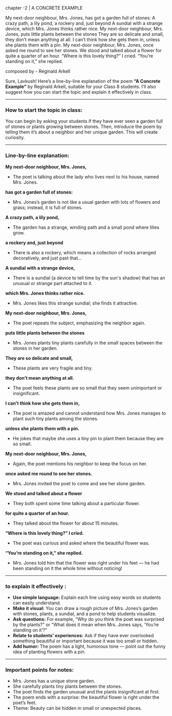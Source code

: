 chapter -2 | A CONCRETE EXAMPLE


My next-door neighbour, Mrs. Jones,
has got a garden full of stones:
A crazy path, a lily pond,
a rockery and, just beyond
A sundial with a strange device,
which Mrs. Jones thinks rather nice.
My next-door neighbour, Mrs. Jones,
puts little plants between the stones
They are so delicate and small,
they don’t mean anything at all.
I can’t think how she gets them in,
unless she plants them with a pin.
My next-door neighbour, Mrs. Jones,
once asked me round to see her stones.
We stood and talked about a flower
for quite a quarter of an hour.
“Where is this lovely thing?” I cried.
“You’re standing on it,” she replied.

composed by - Reginald Arkell



Sure, Lavkush! Here’s a line-by-line explanation of the poem **“A Concrete Example”** by Reginald Arkell, suitable for your Class 8 students. I’ll also suggest how you can start the topic and explain it effectively in class.

---

### How to start the topic in class:

You can begin by asking your students if they have ever seen a garden full of stones or plants growing between stones. Then, introduce the poem by telling them it’s about a neighbor and her unique garden. This will create curiosity.

---

### Line-by-line explanation:

**My next-door neighbour, Mrs. Jones,**

* The poet is talking about the lady who lives next to his house, named Mrs. Jones.

**has got a garden full of stones:**

* Mrs. Jones’s garden is not like a usual garden with lots of flowers and grass; instead, it is full of stones.

**A crazy path, a lily pond,**

* The garden has a strange, winding path and a small pond where lilies grow.

**a rockery and, just beyond**

* There is also a rockery, which means a collection of rocks arranged decoratively, and just past that...

**A sundial with a strange device,**

* There is a sundial (a device to tell time by the sun's shadow) that has an unusual or strange part attached to it.

**which Mrs. Jones thinks rather nice.**

* Mrs. Jones likes this strange sundial; she finds it attractive.

**My next-door neighbour, Mrs. Jones,**

* The poet repeats the subject, emphasizing the neighbor again.

**puts little plants between the stones**

* Mrs. Jones plants tiny plants carefully in the small spaces between the stones in her garden.

**They are so delicate and small,**

* These plants are very fragile and tiny.

**they don’t mean anything at all.**

* The poet feels these plants are so small that they seem unimportant or insignificant.

**I can’t think how she gets them in,**

* The poet is amazed and cannot understand how Mrs. Jones manages to plant such tiny plants among the stones.

**unless she plants them with a pin.**

* He jokes that maybe she uses a tiny pin to plant them because they are so small.

**My next-door neighbour, Mrs. Jones,**

* Again, the poet mentions his neighbor to keep the focus on her.

**once asked me round to see her stones.**

* Mrs. Jones invited the poet to come and see her stone garden.

**We stood and talked about a flower**

* They both spent some time talking about a particular flower.

**for quite a quarter of an hour.**

* They talked about the flower for about 15 minutes.

**“Where is this lovely thing?” I cried.**

* The poet was curious and asked where the beautiful flower was.

**“You’re standing on it,” she replied.**

* Mrs. Jones told him that the flower was right under his feet — he had been standing on it the whole time without noticing!

---

### to explain it effectively :

* **Use simple language:** Explain each line using easy words so students can easily understand.
* **Make it visual:** You can draw a rough picture of Mrs. Jones’s garden with stones, plants, a sundial, and a pond to help students visualize.
* **Ask questions:** For example, "Why do you think the poet was surprised by the plants?" or "What does it mean when Mrs. Jones says, ‘You’re standing on it’?"
* **Relate to students’ experiences:** Ask if they have ever overlooked something beautiful or important because it was too small or hidden.
* **Add humor:** The poem has a light, humorous tone — point out the funny idea of planting flowers with a pin.

---

### Important points for notes:

* Mrs. Jones has a unique stone garden.
* She carefully plants tiny plants between the stones.
* The poet finds the garden unusual and the plants insignificant at first.
* The poem ends with a surprise: the beautiful flower is right under the poet’s feet.
* Theme: Beauty can be hidden in small or unexpected places.
